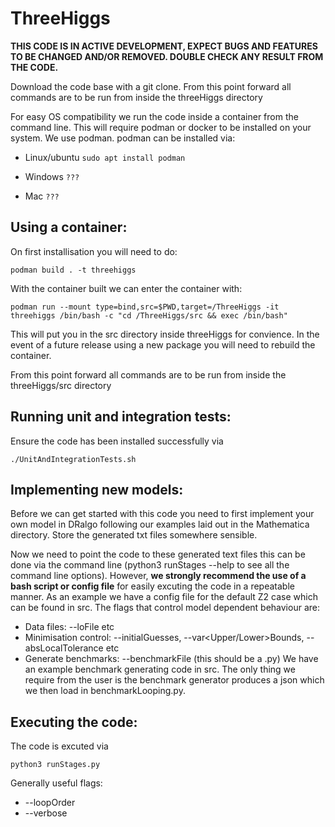 # ThreeHiggs
**THIS CODE IS IN ACTIVE DEVELOPMENT, EXPECT BUGS AND FEATURES TO BE CHANGED AND/OR REMOVED. DOUBLE CHECK ANY RESULT FROM THE CODE.**

Download the code base with a git clone. From this point forward all commands are to be run from inside the threeHiggs directory

For easy OS compatibility we run the code inside a container from the command line. This will require podman or docker to be installed on your system. We use podman.
podman can be installed via:

- Linux/ubuntu
```sudo apt install podman```

- Windows
``` ??? ```

- Mac
```???```
  
## Using a container:
On first installisation you will need to do:

```podman build . -t threehiggs ```

With the container built we can enter the container with:

```podman run --mount type=bind,src=$PWD,target=/ThreeHiggs -it threehiggs /bin/bash -c "cd /ThreeHiggs/src && exec /bin/bash"```

This will put you in the src directory inside threeHiggs for convience. In the event of a future release using a new package you will need to rebuild the container.

From this point forward all commands are to be run from inside the threeHiggs/src directory

## Running unit and integration tests:
Ensure the code has been installed successfully via

```./UnitAndIntegrationTests.sh```

## Implementing new models:
Before we can get started with this code you need to first implement your own model in DRalgo following our examples laid out in the Mathematica directory. Store the generated txt files somewhere sensible.

Now we need to point the code to these generated text files this can be done via the command line (python3 runStages --help to see all the command line options). However, **we strongly recommend the use of a bash script or config file** for easily excuting the code in a repeatable manner. As an example we have a config file for the default Z2 case which can be found in src. 
The flags that control model dependent behaviour are: 
- Data files: --loFile etc 
- Minimisation control: --initialGuesses, --var<Upper/Lower>Bounds, --absLocalTolerance etc 
- Generate benchmarks: --benchmarkFile (this should be a .py)
We have an example benchmark generating code in src. The only thing we require from the user is the benchmark generator produces a json which we then load in benchmarkLooping.py.
## Executing the code:
The code is excuted via

```python3 runStages.py ```

Generally useful flags:
- --loopOrder
- --verbose

